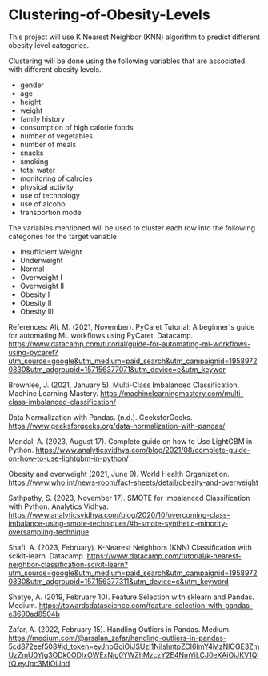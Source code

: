 # Clustering-of-Obesity-Levels

This project will use K Nearest Neighbor (KNN) algorithm to predict different obesity level categories. 

Clustering will be done using the following variables that are associated with different obesity levels. 

- gender
- age
- height
- weight
- family history
- consumption of high calorie foods
- number of vegetables
- number of meals
- snacks
- smoking
- total water
- monitoring of calroies
- physical activity
- use of technology
- use of alcohol
- transportion mode

The variables mentioned will be used to cluster each row into the following categories for the target variable

- Insufficient Weight
- Underweight
- Normal
- Overweight I
- Overweight II
- Obesity I
- Obesity II
- Obesity III

References:
Ali, M. (2021, November). PyCaret Tutorial: A beginner's guide for automating ML workflows using PyCaret. Datacamp. https://www.datacamp.com/tutorial/guide-for-automating-ml-workflows-using-pycaret?utm_source=google&utm_medium=paid_search&utm_campaignid=19589720830&utm_adgroupid=157156377071&utm_device=c&utm_keywor

Brownlee, J. (2021, January 5). Multi-Class Imbalanced Classification. Machine Learning Mastery. https://machinelearningmastery.com/multi-class-imbalanced-classification/

Data Normalization with Pandas. (n.d.). GeeksforGeeks. https://www.geeksforgeeks.org/data-normalization-with-pandas/

Mondal, A. (2023, August 17). Complete guide on how to Use LightGBM in Python. https://www.analyticsvidhya.com/blog/2021/08/complete-guide-on-how-to-use-lightgbm-in-python/

Obesity and overweight (2021, June 9). World Health Organization. https://www.who.int/news-room/fact-sheets/detail/obesity-and-overweight

Sathpathy, S. (2023, November 17). SMOTE for Imbalanced Classification with Python. Analytics Vidhya. https://www.analyticsvidhya.com/blog/2020/10/overcoming-class-imbalance-using-smote-techniques/#h-smote-synthetic-minority-oversampling-technique

Shafi, A. (2023, February). K-Nearest Neighbors (KNN) Classification with scikit-learn. Datacamp. https://www.datacamp.com/tutorial/k-nearest-neighbor-classification-scikit-learn?utm_source=google&utm_medium=paid_search&utm_campaignid=19589720830&utm_adgroupid=157156377311&utm_device=c&utm_keyword

Shetye, A. (2019, February 10). Feature Selection with sklearn and Pandas. Medium. https://towardsdatascience.com/feature-selection-with-pandas-e3690ad8504b

Zafar, A. (2022, February 15). Handling Outliers in Pandas. Medium. https://medium.com/@arsalan_zafar/handling-outliers-in-pandas-5cd872eef508#id_token=eyJhbGciOiJSUzI1NiIsImtpZCI6ImY4MzNlOGE3ZmUzZmU0Yjg3ODk0ODIxOWExNjg0YWZhMzczY2E4NmYiLCJ0eXAiOiJKV1QifQ.eyJpc3MiOiJod
